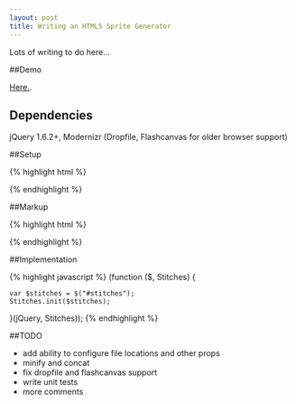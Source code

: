 ```yaml
---
layout: post
title: Writing an HTML5 Sprite Generator
---
```


Lots of writing to do here...

##Demo

[Here.](http://github.matthewcobbs.com/Stitches/).

## Dependencies

jQuery 1.6.2+, Modernizr (Dropfile, Flashcanvas for older browser support)

##Setup

{% highlight html %}
<!-- Stitches -->
<link rel="stylesheet" href="src/stitches/stitches.css">

<script defer src="src/stitches/main.js"></script>
<script defer src="src/stitches/page.js"></script>
<script defer src="src/stitches/icon.js"></script>
<script defer src="src/stitches/icons.js"></script>
{% endhighlight %}

##Markup

{% highlight html %}
<div id="stitches"></div>
{% endhighlight %}

##Implementation

{% highlight javascript %}
(function ($, Stitches) {

    var $stitches = $("#stitches");
    Stitches.init($stitches);

}(jQuery, Stitches));
{% endhighlight %}

##TODO

* add ability to configure file locations and other props
* minify and concat
* fix dropfile and flashcanvas support
* write unit tests
* more comments